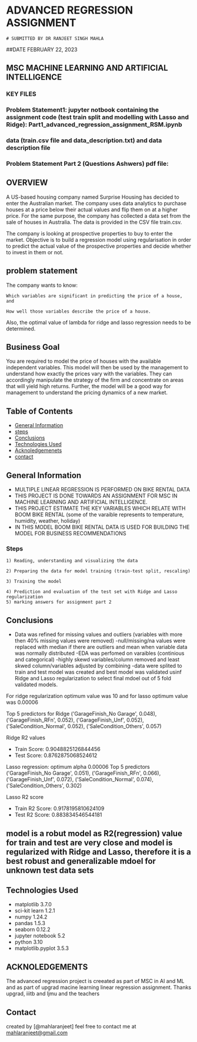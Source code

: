 # ADVANCED REGRESSION ASSIGNMENT

    # SUBMITTED BY DR RANJEET SINGH MAHLA

##DATE FEBRUARY 22, 2023

## MSC MACHINE LEARNING AND ARTIFICIAL INTELLIGENCE 


### KEY FILES
### Problem Statement1: jupyter notbook containing the assignment code (test train split and modelling with Lasso and Ridge): Part1_advanced_regression_assignment_RSM.ipynb
### data (train.csv file and data_description.txt) and data description file
### Problem Statement Part 2 (Questions Ashwers) pdf file: 

### 

## OVERVIEW
A US-based housing company named Surprise Housing has decided to enter the Australian market. The company uses data analytics to purchase houses at a price below their actual values and flip them on at a higher price. For the same purpose, the company has collected a data set from the sale of houses in Australia. The data is provided in the CSV file train.csv.

The company is looking at prospective properties to buy to enter the market. Objective is to build a regression model using regularisation in order to predict the actual value of the prospective properties and decide whether to invest in them or not.

## problem statement
The company wants to know:

    Which variables are significant in predicting the price of a house, and

    How well those variables describe the price of a house.

 
Also, the optimal value of lambda for ridge and lasso regression needs to be determined.

## Business Goal 
 
You are required to model the price of houses with the available independent variables. This model will then be used by the management to understand how exactly the prices vary with the variables. They can accordingly manipulate the strategy of the firm and concentrate on areas that will yield high returns. Further, the model will be a good way for management to understand the pricing dynamics of a new market.


## Table of Contents
* [General Information](#general-information)
* [steps](#steps)
* [Conclusions](#conclusions)
* [Technologies Used](#technologies-used)
* [Acknoledgemenets](#acknoledgements)
* [contact](#contact)


<!-- You can include any other section that is pertinent to your problem -->

## General Information
- MULTIPLE LINEAR REGRESSION IS PERFORMED ON BIKE RENTAL DATA
- THIS PROJECT IS DONE TOWARDS AN ASSIGNMENT FOR MSC IN MACHINE LEARNING AND ARTIFICIAL INTELLIGENCE. 
- THIS PROJECT ESTIMATE THE KEY VARIABLES WHICH RELATE WITH BOOM BIKE RENTAL (some of the varaible represents to temperature, humidity, weather, holiday)
- IN THIS MODEL BOOM BIKE RENTAL DATA IS USED FOR BUILDING THE MODEL FOR BUSINESS RECOMMENDATIONS

### Steps 

    1) Reading, understanding and visualizing the data

    2) Preparing the data for model training (train-test split, rescaling)

    3) Training the model

    4) Prediction and evaluation of the test set with Ridge and Lasso regularization
    5) marking answers for assignment part 2



## Conclusions
- Data was refined for missing values and outliers (variables with more then 40% missing values were removed)
-null/missing/na values were replaced with median if there are outliers and mean when variable data was normally distributed
-EDA was perfomed on varaibles (continious and categorical) 
-highly skewd variables/column removed and least skwed column/variables adjusted by combining 
-data were splited to train and test model was created and best model was validated usinf Ridge and Lasso regularization to select final mdoel out of 5 fold validated models. 

For ridge regularization optimum value was 10 and for lasso optimum value was 0.00006

Top 5 predictors for Ridge
('GarageFinish_No Garage', 0.048),
 ('GarageFinish_RFn', 0.052),
 ('GarageFinish_Unf', 0.052),
 ('SaleCondition_Normal', 0.052),
 ('SaleCondition_Others', 0.057)


Ridge R2 values
- Train Score: 0.9048825126844456
- Test Score: 0.8762875068524612



Lasso regression: optimum alpha 0.00006
Top 5 predictors
('GarageFinish_No Garage', 0.051),
 ('GarageFinish_RFn', 0.066),
 ('GarageFinish_Unf', 0.072),
 ('SaleCondition_Normal', 0.074),
 ('SaleCondition_Others', 0.302)

Lasso R2 score 
- Train R2 Score: 0.9178195810624109
 - Test R2 Score: 0.883834546544181


## model is a robut model as R2(regression) value for train and test are very close and model is regularized with Ridge and Lasso, therefore it is a best robust and generalizable mdoel for unknown test data sets 

## Technologies Used
- matplotlib 3.7.0
- sci-kit learn 1.2.1
- numpy 1.24.2
- pandas 1.5.3
- seaborn 0.12.2
- jupyter notebook 5.2
- python 3.10
- matplotlib.pyplot 3.5.3


<!-- As the libraries versions keep on changing, it is recommended to mention the version of library used in this project -->

## ACKNOLEDGEMENTS
The advanced regression project is creeated as part of MSC in AI and ML and as part of upgrad macine learning linear regression assignment. Thanks upgrad, iiitb and ljmu and the teachers 


## Contact
created by [@mahlaranjeet] feel free to contact me at
mahlaranjeet@gmail.com
